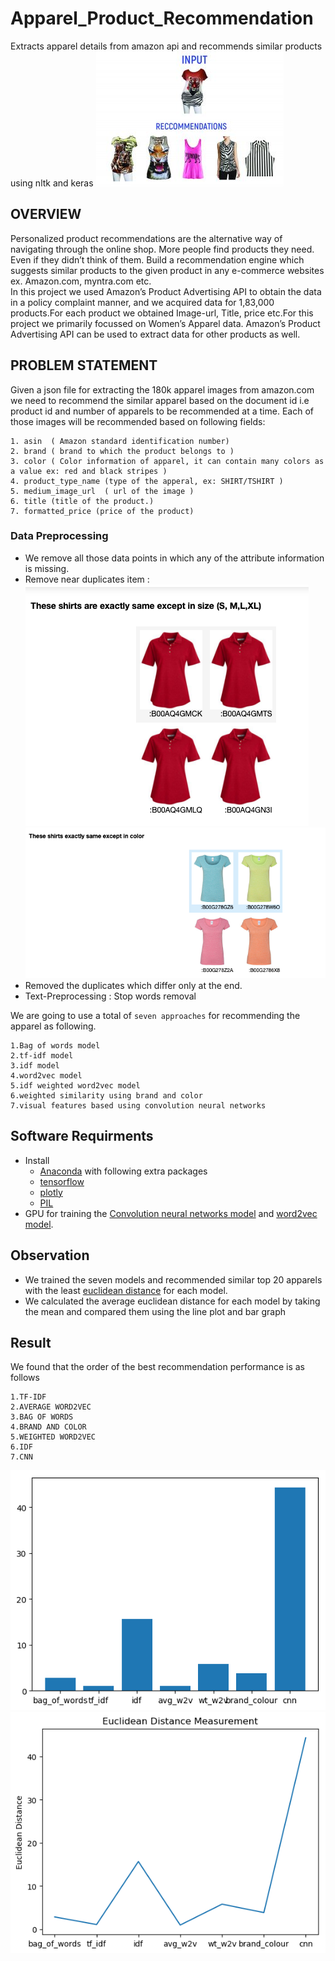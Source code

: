 # Apparel_Product_Recommendation

Extracts apparel details from amazon api and recommends similar products using nltk and keras
![](images/recommendation.jpg)
## OVERVIEW
Personalized product recommendations are the alternative way of navigating through the online shop. More people find products they need. Even if they didn’t think of them. Build a recommendation engine which suggests similar products to the given product in any e-commerce websites ex. Amazon.com, myntra.com etc.
<br> In this project we used Amazon’s Product Advertising API to obtain the data in a policy complaint manner, and we acquired data for 1,83,000 products.For each product we obtained Image-url, Title, price etc.For this project we primarily focussed on Women’s Apparel data. Amazon’s Product Advertising API can be used to extract data for other products as well.
## PROBLEM STATEMENT
Given a json file for extracting the 180k apparel images from amazon.com we need to recommend the similar apparel based on the document id i.e product id and number of apparels to be recommended at a time.
Each of those images will be recommended based on following fields:
```
1. asin  ( Amazon standard identification number)
2. brand ( brand to which the product belongs to )
3. color ( Color information of apparel, it can contain many colors as   a value ex: red and black stripes ) 
4. product_type_name (type of the apperal, ex: SHIRT/TSHIRT )
5. medium_image_url  ( url of the image )
6. title (title of the product.)
7. formatted_price (price of the product)
```
### Data Preprocessing
* We remove all those data points in which any of the attribute information is missing.
* Remove near duplicates item : 
![](images/near_dupli.png) 
![](images/same_color.png)
* Removed the duplicates which differ only at the end.
* Text-Preprocessing : Stop words removal

We are going to use a total of `seven approaches` for recommending the apparel as following.
```
1.Bag of words model
2.tf-idf model
3.idf model
4.word2vec model
5.idf weighted word2vec model
6.weighted similarity using brand and color
7.visual features based using convolution neural networks
```

## Software Requirments

* Install 
	* [Anaconda](https://www.anaconda.com/download/#linux) with following extra packages
	* [tensorflow](https://www.tensorflow.org/)
	* [plotly](https://plot.ly/)
	* [PIL](https://pillow.readthedocs.io/en/5.2.x/)
* GPU for training the [Convolution neural networks model](https://en.wikipedia.org/wiki/Convolutional_neural_network) and [word2vec model](https://en.wikipedia.org/wiki/Word2vec).

## Observation
* We trained the seven models and recommended similar top 20 apparels with the least [euclidean distance](https://en.wikipedia.org/wiki/Euclidean_distance) for each model.
* We calculated the average euclidean distance for each model by taking the mean and compared them using the line plot and bar graph
## Result
We found that the order of the best recommendation performance is as follows 
```
1.TF-IDF
2.AVERAGE WORD2VEC
3.BAG OF WORDS
4.BRAND AND COLOR
5.WEIGHTED WORD2VEC
6.IDF
7.CNN
```
![](images/comparison1.png)
![](images/comparison2.png)
